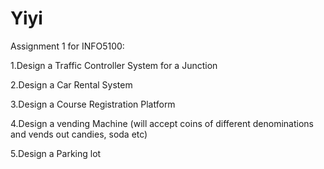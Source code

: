 # Yiyi
Assignment 1 for INFO5100:

1.Design a Traffic Controller System for a Junction

2.Design a Car Rental System

3.Design a Course Registration Platform

4.Design a vending Machine (will accept coins of different denominations and vends out candies, soda etc)

5.Design a Parking lot
